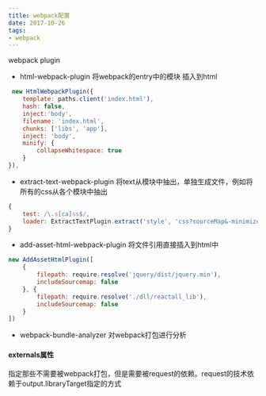 ```yaml
---
title: webpack配置
date: 2017-10-26
tags:
- webpack
---
```


webpack plugin
- html-webpack-plugin
将webpack的entry中的模块 插入到html
``` js
 new HtmlWebpackPlugin({
	template: paths.client('index.html'),
	hash: false,
	inject:'body',
	filename: 'index.html',
	chunks: ['libs', 'app'],
	inject: 'body',
	minify: {
		collapseWhitespace: true
	}
}),
```

- extract-text-webpack-plugin
将text从模块中抽出，单独生成文件，例如将所有的css从各个模块中抽出
``` js
{
	test: /\.s[ca]ss$/,
	loader: ExtractTextPlugin.extract('style', 'css?sourceMap&-minimize!postcss!sass?sourceMap')
}
```

- add-asset-html-webpack-plugin
将文件引用直接插入到html中
``` js
new AddAssetHtmlPlugin([
	{
        filepath: require.resolve('jquery/dist/jquery.min'),
        includeSourcemap: false
    }, {
        filepath: require.resolve('./dll/reactall_lib'),
        includeSourcemap: false
    }
])
```

- webpack-bundle-analyzer
对webpack打包进行分析


#### externals属性
指定那些不需要被webpack打包，但是需要被request的依赖。request的技术依赖于output.libraryTarget指定的方式

